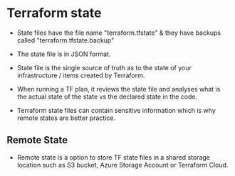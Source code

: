 # Terraform state

* State files have the file name "terraform.tfstate" & they have backups called "terraform.tfstate.backup"

* The state file is in JSON format. 

* State file is the single source of truth as to the state of your infrastructure / items created by Terraform. 

* When running a TF plan, it reviews the state file and analyses what is the actual state of the state vs the declared state in the code.

* Terraform state files can contain sensitive information which is why remote states are better practice.

## Remote State

* Remote state is a option to store TF state files in a shared storage location such as S3 bucket, Azure Storage Account or Terraform Cloud. 
